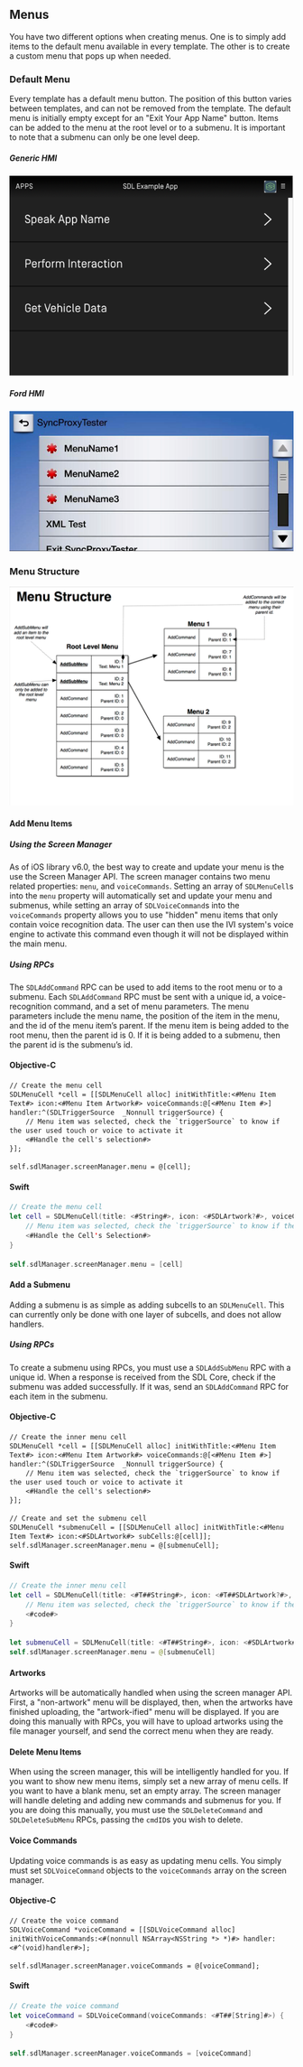 ## Menus
You have two different options when creating menus. One is to simply add items to the default menu available in every template. The other is to create a custom menu that pops up when needed.

### Default Menu
Every template has a default menu button. The position of this button varies between templates, and can not be removed from the template. The default menu is initially empty except for an "Exit Your App Name" button. Items can be added to the menu at the root level or to a submenu. It is important to note that a submenu can only be one level deep.

##### Generic HMI
![Menu Appearance](assets/generic_MenuAppearance.png)

##### Ford HMI
![Menu Appearance](assets/ford_MenuAppearance.png)

### Menu Structure
![Menu Structure](assets/MenuStructure.png)

#### Add Menu Items

##### Using the Screen Manager
As of iOS library v6.0, the best way to create and update your menu is the use the Screen Manager API. The screen manager contains two menu related properties: `menu`, and `voiceCommands`. Setting an array of `SDLMenuCell`s into the `menu` property will automatically set and update your menu and submenus, while setting an array of `SDLVoiceCommand`s into the `voiceCommands` property allows you to use "hidden" menu items that only contain voice recognition data. The user can then use the IVI system's voice engine to activate this command even though it will not be displayed within the main menu.

##### Using RPCs
The `SDLAddCommand` RPC can be used to add items to the root menu or to a submenu. Each `SDLAddCommand` RPC must be sent with a unique id, a voice-recognition command, and a set of menu parameters. The menu parameters include the menu name, the position of the item in the menu, and the id of the menu item’s parent. If the menu item is being added to the root menu, then the parent id is 0. If it is being added to a submenu, then the parent id is the submenu’s id.

#### Objective-C
```objc
// Create the menu cell
SDLMenuCell *cell = [[SDLMenuCell alloc] initWithTitle:<#Menu Item Text#> icon:<#Menu Item Artwork#> voiceCommands:@[<#Menu Item #>] handler:^(SDLTriggerSource  _Nonnull triggerSource) {
    // Menu item was selected, check the `triggerSource` to know if the user used touch or voice to activate it
    <#Handle the cell's selection#>
}];

self.sdlManager.screenManager.menu = @[cell];
```

#### Swift
```swift
// Create the menu cell
let cell = SDLMenuCell(title: <#String#>, icon: <#SDLArtwork?#>, voiceCommands: <#[String]?#>) { (triggerSource: SDLTriggerSource) in
    // Menu item was selected, check the `triggerSource` to know if the user used touch or voice to activate it
    <#Handle the Cell's Selection#>
}

self.sdlManager.screenManager.menu = [cell]
```

#### Add a Submenu
Adding a submenu is as simple as adding subcells to an `SDLMenuCell`. This can currently only be done with one layer of subcells, and does not allow handlers.

##### Using RPCs
To create a submenu using RPCs, you must use a `SDLAddSubMenu` RPC with a unique id. When a response is received from the SDL Core, check if the submenu was added successfully. If it was, send an `SDLAddCommand` RPC for each item in the submenu.

#### Objective-C
```objc
// Create the inner menu cell
SDLMenuCell *cell = [[SDLMenuCell alloc] initWithTitle:<#Menu Item Text#> icon:<#Menu Item Artwork#> voiceCommands:@[<#Menu Item #>] handler:^(SDLTriggerSource  _Nonnull triggerSource) {
    // Menu item was selected, check the `triggerSource` to know if the user used touch or voice to activate it
    <#Handle the cell's selection#>
}];

// Create and set the submenu cell
SDLMenuCell *submenuCell = [[SDLMenuCell alloc] initWithTitle:<#Menu Item Text#> icon:<#SDLArtwork#> subCells:@[cell]];
self.sdlManager.screenManager.menu = @[submenuCell];
```

#### Swift
```swift
// Create the inner menu cell
let cell = SDLMenuCell(title: <#T##String#>, icon: <#T##SDLArtwork?#>, voiceCommands: <#T##[String]?#>) { (triggerSource: SDLTriggerSource) in
    // Menu item was selected, check the `triggerSource` to know if the user used touch or voice to activate it
    <#code#>
}

let submenuCell = SDLMenuCell(title: <#T##String#>, icon: <#SDLArtwork#>, subCells:<#T##[SDLMenuCell]#>)
self.sdlManager.screenManager.menu = @[submenuCell]
```

#### Artworks
Artworks will be automatically handled when using the screen manager API. First, a "non-artwork" menu will be displayed, then, when the artworks have finished uploading, the "artwork-ified" menu will be displayed. If you are doing this manually with RPCs, you will have to upload artworks using the file manager yourself, and send the correct menu when they are ready.

#### Delete Menu Items
When using the screen manager, this will be intelligently handled for you. If you want to show new menu items, simply set a new array of menu cells. If you want to have a blank menu, set an empty array. The screen manager will handle deleting and adding new commands and submenus for you. If you are doing this manually, you must use the `SDLDeleteCommand` and `SDLDeleteSubMenu` RPCs, passing the `cmdID`s you wish to delete.

#### Voice Commands
Updating voice commands is as easy as updating menu cells. You simply must set `SDLVoiceCommand` objects to the `voiceCommands` array on the screen manager.

#### Objective-C
```objc
// Create the voice command
SDLVoiceCommand *voiceCommand = [[SDLVoiceCommand alloc] initWithVoiceCommands:<#(nonnull NSArray<NSString *> *)#> handler:<#^(void)handler#>];

self.sdlManager.screenManager.voiceCommands = @[voiceCommand];
```

#### Swift
```swift
// Create the voice command
let voiceCommand = SDLVoiceCommand(voiceCommands: <#T##[String]#>) {
    <#code#>
}

self.sdlManager.screenManager.voiceCommands = [voiceCommand]
```